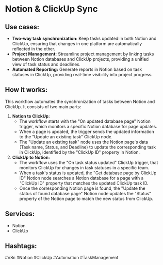 # Notion & ClickUp Sync

## Use cases:

- **Two-way task synchronization:** Keep tasks updated in both Notion and ClickUp, ensuring that changes in one platform are automatically reflected in the other.
- **Project Management:** Streamline project management by linking tasks between Notion databases and ClickUp projects, providing a unified view of task status and deadlines.
- **Automated Reporting:** Generate reports in Notion based on task statuses in ClickUp, providing real-time visibility into project progress.

## How it works:

This workflow automates the synchronization of tasks between Notion and ClickUp. It consists of two main parts:

1.  **Notion to ClickUp:**
    -   The workflow starts with the "On updated database page" Notion trigger, which monitors a specific Notion database for page updates.
    -   When a page is updated, the trigger sends the updated information to the "Update an existing task" ClickUp node.
    -   The "Update an existing task" node uses the Notion page's data (Task name, Status, and Deadline) to update the corresponding task in ClickUp, identified by the "ClickUp ID" property in Notion.
2.  **ClickUp to Notion:**
    -   The workflow uses the "On task status updated" ClickUp trigger, that monitors ClickUp for changes in task statuses in a specific team.
    -   When a task's status is updated, the "Get database page by ClickUp ID" Notion node searches a Notion database for a page with a "ClickUp ID" property that matches the updated ClickUp task ID.
    -   Once the corresponding Notion page is found, the "Update the status of found database page" Notion node updates the "Status" property of the Notion page to match the new status from ClickUp.

## Services:

-   Notion
-   ClickUp

## Hashtags:

#n8n #Notion #ClickUp #Automation #TaskManagement
